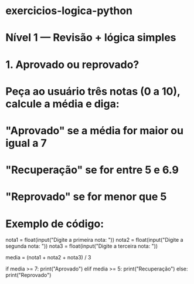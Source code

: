 # exercicios-logica-python
# Nível 1 — Revisão + lógica simples
# 1. Aprovado ou reprovado?
# Peça ao usuário três notas (0 a 10), calcule a média e diga:
# "Aprovado" se a média for maior ou igual a 7
# "Recuperação" se for entre 5 e 6.9
# "Reprovado" se for menor que 5

# Exemplo de código:
nota1 = float(input("Digite a primeira nota: "))
nota2 = float(input("Digite a segunda nota: "))
nota3 = float(input("Digite a terceira nota: "))

media = (nota1 + nota2 + nota3) / 3

if media >= 7:
    print("Aprovado")
elif media >= 5:
    print("Recuperação")
else:
    print("Reprovado")
